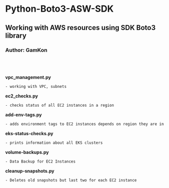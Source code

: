 # Python-Boto3-ASW-SDK
## Working with AWS resources using SDK Boto3 library
### Author: GamKon
<br><br>  
**vpc_management.py**

    - working with VPC, subnets

**ec2_checks.py**

    - checks status of all EC2 instances in a region

**add-env-tags.py**

    - adds environment tags to EC2 instances depends on region they are in

**eks-status-checks.py**

    - prints information about all EKS clusters

**volume-backups.py**

    - Data Backup for EC2 Instances

**cleanup-snapshots.py**

    - Deletes old snapshots but last two for each EC2 instance

